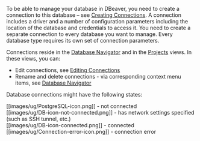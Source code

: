 To be able to manage your database in DBeaver, you need to create a connection to this database – see [Creating Connections](https://github.com/dbeaver/dbeaver/wiki/Connecting-to-Databases). A connection includes a driver and a number of configuration parameters including the location of the database and credentials to access it.  You need to create a separate connection to every database you want to manage. Every database type requires its own set of connection parameters.

Connections reside in the [Database Navigator](https://github.com/serge-rider/dbeaver/wiki/Database-Navigator) and in the [Projects](https://github.com/dbeaver/dbeaver/wiki/Projects) views. In these views, you can:
* Edit connections, see [Editing Connections](https://github.com/serge-rider/dbeaver/wiki/Editing-Connections)
* Rename and delete connections - via corresponding context menu items, see [Database Navigator](https://github.com/serge-rider/dbeaver/wiki/Database-Navigator)

Database connections might have the following states:

  [[images/ug/PostgreSQL-icon.png]] - not connected  
  [[images/ug/DB-icon-not-connected.png]] - has network settings specified (such as SSH tunnel, etc.)   
  [[images/ug/DB-icon-connected.png]] - connected  
  [[images/ug/Connection-error-icon.png]] - connection error  